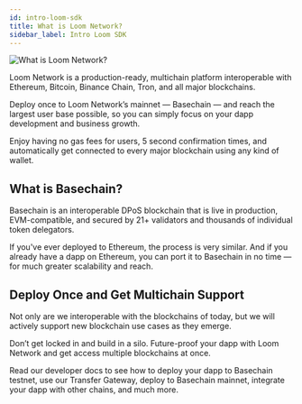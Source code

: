 ```yaml
---
id: intro-loom-sdk
title: What is Loom Network?
sidebar_label: Intro Loom SDK
---
```


![What is Loom Network?](/developers/img/what-is-loom.png)

Loom Network is a production-ready, multichain platform interoperable with Ethereum, Bitcoin, Binance Chain, Tron, and all major blockchains.

Deploy once to Loom Network’s mainnet — Basechain — and reach the largest user base possible, so you can simply focus on your dapp development and business growth.

Enjoy having no gas fees for users, 5 second confirmation times, and automatically get connected to every major blockchain using any kind of wallet.

## What is Basechain?

Basechain is an interoperable DPoS blockchain that is live in production, EVM-compatible, and secured by 21+ validators and thousands of individual token delegators.

If you've ever deployed to Ethereum, the process is very similar. And if you already have a dapp on Ethereum, you can port it to Basechain in no time — for much greater scalability and reach.

## Deploy Once and Get Multichain Support

Not only are we interoperable with the blockchains of today, but we will actively support new blockchain use cases as they emerge.

Don’t get locked in and build in a silo. Future-proof your dapp with Loom Network and get access multiple blockchains at once.

Read our developer docs to see how to deploy your dapp to Basechain testnet, use our Transfer Gateway, deploy to Basechain mainnet, integrate your dapp with other chains, and much more.
